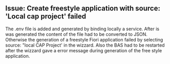 ## Issue: Create freestyle application with source: 'Local cap project' failed 
The .env file is added and generated by binding locally a service. After is was generated the content of the file had to be converted to JSON. Otherwise the generation of a freestyle Fiori application failed by selecting source: "local CAP Project' in the wizzard. Also the BAS had to be restarted after the wizzard gave a error message during generation of the free style application. 